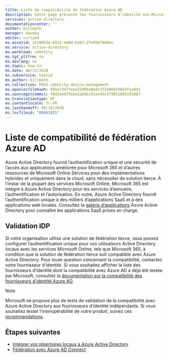 ```yaml
---
title: Liste de compatibilité de fédération Azure AD
description: Cette page présente les fournisseurs d’identité non-Microsoft qui peuvent être utilisés pour mettre en œuvre l’authentification unique.
services: active-directory
documentationcenter: ''
author: billmath
manager: daveba
editor: curtand
ms.assetid: 22c8693e-8915-446d-b383-27e9587988ec
ms.service: active-directory
ms.workload: identity
ms.tgt_pltfrm: na
ms.devlang: na
ms.topic: how-to
ms.date: 08/23/2018
ms.subservice: hybrid
ms.author: billmath
ms.collection: M365-identity-device-management
ms.openlocfilehash: 895e7347feea3190ba9bdc273200d2985dfaa0d1
ms.sourcegitcommit: f8d2ae6f91be1ab0bc91ee45c379811905185d07
ms.translationtype: HT
ms.contentlocale: fr-FR
ms.lasthandoff: 09/10/2020
ms.locfileid: "89661825"
---
```

# <a name="azure-ad-federation-compatibility-list"></a>Liste de compatibilité de fédération Azure AD
Azure Active Directory fournit l’authentification unique et une sécurité de l’accès aux applications améliorée pour Microsoft 365 et d’autres ressources de Microsoft Online Services pour des implémentations hybrides et uniquement dans le cloud, sans nécessiter de solution tierce. À l’instar de la plupart des services Microsoft Online, Microsoft 365 est intégré à Azure Active Directory pour les services d’annuaire, l’authentification et l’autorisation. En outre, Azure Active Directory fournit l’authentification unique à des milliers d’applications SaaS et à des applications web locales. Consultez la [galerie d’applications](https://azuremarketplace.microsoft.com/marketplace/apps/category/azure-active-directory-apps) Azure Active Directory pour connaître les applications SaaS prises en charge. 

## <a name="idp-validation"></a>Validation IDP
Si votre organisation utilise une solution de fédération tierce, vous pouvez configurer l’authentification unique pour vos utilisateurs Active Directory locaux avec les services Microsoft Online, tels que Microsoft 365, à condition que la solution de fédération tierce soit compatible avec Azure Active Directory.  Pour toute question concernant la compatibilité, contactez votre fournisseur d’identité.  Si vous souhaitez afficher la liste des fournisseurs d’identité dont la compatibilité avec Azure AD a déjà été testée par Microsoft, consultez la [documentation sur la compatibilité des fournisseurs d’identité Azure AD](https://www.microsoft.com/download/details.aspx?id=56843). 

>[!NOTE]
>Microsoft ne propose plus de tests de validation de la compatibilité avec Azure Active Directory aux fournisseurs d’identité indépendants. Si vous souhaitez tester l’interopérabilité de votre produit, suivez ces [recommandations](https://www.microsoft.com/download/details.aspx?id=56843). 

## <a name="next-steps"></a>Étapes suivantes

- [Intégrer vos répertoires locaux à Azure Active Directory](whatis-hybrid-identity.md)
- [Fédération avec Azure AD Connect](how-to-connect-fed-whatis.md)

